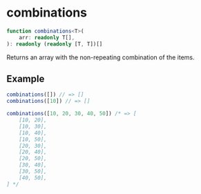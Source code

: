 # combinations

```ts
function combinations<T>(
    arr: readonly T[],
): readonly (readonly [T, T])[]
```

Returns an array with the non-repeating combination of the items.

## Example

```ts
combinations([]) // => []
combinations([10]) // => []
```

```ts
combinations([10, 20, 30, 40, 50]) /* => [
    [10, 20],
    [10, 30],
    [10, 40],
    [10, 50],
    [20, 30],
    [20, 40],
    [20, 50],
    [30, 40],
    [30, 50],
    [40, 50],
] */
```